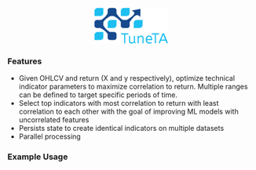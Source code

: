 <p align="center">
  <a href="https://github.com/jmrichardson/tuneta">
    <img src="images/logo.png" alt="tuneTA">
  </a>
</p>

### Features

* Given OHLCV and return (X and y respectively), optimize technical indicator parameters to maximize correlation to return.  Multiple ranges can be defined to target specific periods of time.
* Select top indicators with most correlation to return with least correlation to each other with the goal of improving ML models with uncorrelated features
* Persists state to create identical indicators on multiple datasets
* Parallel processing

### Example Usage




